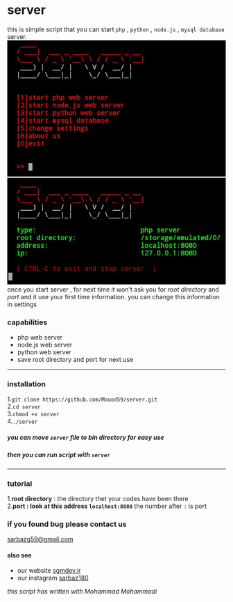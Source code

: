 # server
this is simple script that you can start `php` , `python` , `node.js` , `mysql database` server.  
![alt screenshot](IMG_20200530_153808_136.jpg)  
![alt screenshots](IMG_20200530_153842_618.jpg)  
once you start server , for next time it won't ask you for _root directory_ and _port_ and it use your first time information.
you can change this information in settings

### capabilities
* php web server
* node.js web server
* python web server
* save root directory and port for next use
---

### installation
1.`git clone https://github.com/Mouod59/server.git`  
2.`cd server`  
3.`chmod +x server`  
4.`./server`  
##### you can move `server` file to bin directory for easy use
##### then you can run script with `server`  
___
### tutorial
1.**root directory** : the directory thet your codes have been there  
2.**port : look at this address `localhost:8080`** the number after ` : ` is port  

### if you found bug please contact us
sarbazg59@gmail.com  

#### also see  
* our website [sgmdev.ir](http://sgmdev.ir)  
* our instagram [sarbaz180](instagram.com/sarbaz180)
  
_this script has written with Mohammad Mohammadi_


